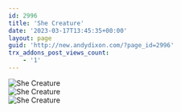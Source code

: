 ```yaml
---
id: 2996
title: 'She Creature'
date: '2023-03-17T13:45:35+00:00'
layout: page
guid: 'http://new.andydixon.com/?page_id=2996'
trx_addons_post_views_count:
    - '1'
---
```


![She Creature](https://i0.wp.com/assets.g8x2.ldn.idrivee2-23.com/posters/She%20Creature%2001.jpg?w=1200&ssl=1 "She Creature")  
![She Creature](https://i0.wp.com/assets.g8x2.ldn.idrivee2-23.com/posters/She%20Creature%2002.jpg?w=1200&ssl=1 "She Creature")  
![She Creature](https://i0.wp.com/assets.g8x2.ldn.idrivee2-23.com/posters/She%20Creature%2003.jpg?w=1200&ssl=1 "She Creature")